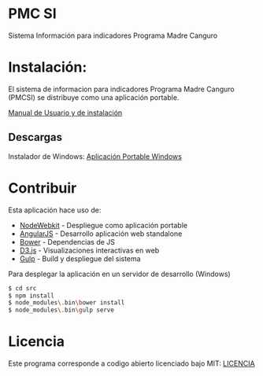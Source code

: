 # PMC SI

Sistema Información para indicadores Programa Madre Canguro


# Instalación:
El sistema de informacion para indicadores Programa Madre Canguro (PMCSI) se distribuye como una aplicación portable.

[Manual de Usuario y de instalación](https://github.com/anuzk13/PMC_SI/raw/master/Guia%20Usuario%20e%20Instalaci%C3%B3n%20PMC%20SI.pdf)

## Descargas 
Instalador de Windows:
[Aplicación Portable Windows](https://drive.google.com/open?id=0B-UFYDHdcO3HdkxTRU5wOTJqd2c)

# Contribuir

Esta aplicación hace uso de:

* [NodeWebkit](https://nwjs.io/) - Despliegue como aplicación portable
* [AngularJS](https://angularjs.org/) - Desarrollo aplicación web standalone
* [Bower](https://bower.io/) - Dependencias de JS
* [D3.js](https://d3js.org/) - Visualizaciones interactivas en web
* [Gulp](http://gulpjs.com/) - Build y despliegue del sistema

Para desplegar la aplicación en un servidor de desarrollo (Windows)

```sh
$ cd src
$ npm install
$ node_modules\.bin\bower install 
$ node_modules\.bin\gulp serve
```

# Licencia 

Este programa corresponde a codigo abierto licenciado bajo MIT:
[LICENCIA](https://raw.githubusercontent.com/anuzk13/PMC_SI/master/LICENSE)

